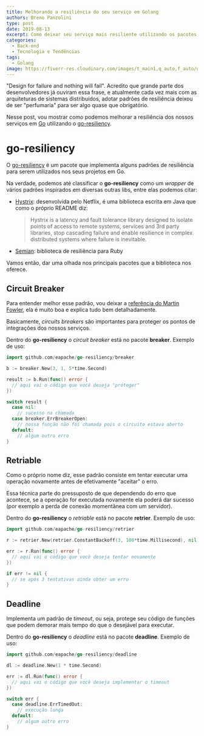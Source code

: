 ```yaml
---
title: Melhorando a resiliência do seu serviço em Golang
authors: Breno Panzolini
type: post
date: 2019-08-13
excerpt: Como deixar seu serviço mais resiliente utilizando os pacotes da biblioteca go-resiliency.
categories:
  - Back-end
  - Tecnologia e Tendências
tags:
  - Golang
image: https://fiverr-res.cloudinary.com/images/t_main1,q_auto,f_auto/gigs/105341569/original/74716f149ed9a43376a98249d6bca73957bf8c8c/code-the-program-in-golang-go-programming-language.png
---
```


"Design for failure and nothing will fail". Acredito que grande parte dos desenvolvedores já ouviram essa frase, e atualmente cada vez mais com as arquiteturas de sistemas distribuídos, adotar padrões de resiliência deixou de ser "perfumaria" para ser algo quase que obrigatório.

Nesse post, vou mostrar como podemos melhorar a resiliência dos nossos serviços em [Go](https://golang.org/) utilizando o [go-resiliency](https://godoc.org/github.com/eapache/go-resiliency).

# go-resiliency

O [go-resiliency](https://godoc.org/github.com/eapache/go-resiliency) é um pacote que implementa alguns padrões de resiliência para serem utilizados nos seus projetos em Go.

Na verdade, podemos até classificar o **go-resiliency** como um _wrapper_ de vários padrões inspirados em diversas outras libs, entre elas podemos citar:

- [Hystrix](https://github.com/Netflix/Hystrix): desenvolvida pelo Netflix, é uma biblioteca escrita em Java que como o próprio README diz:
  
  > Hystrix is a latency and fault tolerance library designed to isolate points of access to remote systems, services and 3rd party libraries, stop cascading failure and enable resilience in complex distributed systems where failure is inevitable.

- [Semian](https://github.com/Shopify/semian): biblioteca de resiliência para Ruby

Vamos então, dar uma olhada nos principais pacotes que a biblioteca nos oferece.

## Circuit Breaker

Para entender melhor esse padrão, vou deixar a [referência do Martin Fowler](https://martinfowler.com/bliki/CircuitBreaker.html), ela é muito boa e explica tudo bem detalhadamente.

Basicamente, *circuits breakers* são importantes para proteger os pontos de integrações dos nossos serviços.

Dentro do **go-resiliency** o *circuit breaker* está no pacote **breaker**. Exemplo de uso:

```go
import github.com/eapache/go-resiliency/breaker

b := breaker.New(3, 1, 5*time.Second)

result := b.Run(func() error {
  // aqui vai o código que você deseja "proteger"
})

switch result {
  case nil:
    // sucesso na chamada
  case breaker.ErrBreakerOpen:
    // nossa função não foi chamada pois o circuito estava aberto
  default:
    // algum outro erro
}
```

## Retriable

Como o próprio nome diz, esse padrão consiste em tentar executar uma operação novamente antes de efetivamente "aceitar" o erro. 

Essa técnica parte do pressuposto de que dependendo do erro que acontece, se a operação for executada novamente ela poderá dar sucesso (por exemplo a perda de conexão momentânea com um servidor).

Dentro do **go-resiliency** o *retriable* está no pacote **retrier**. Exemplo de uso:

```go
import github.com/eapache/go-resiliency/retrier

r := retrier.New(retrier.ConstantBackoff(3, 100*time.Millisecond), nil)

err := r.Run(func() error {
  // aqui vai o código que você deseja tentar novamente
})

if err != nil {
  // se após 3 tentativas ainda obter um erro
}
```

## Deadline

Implementa um padrão de *timeout*, ou seja, protege seu código de funções que podem demorar mais tempo do que o desejável para executar.

Dentro do **go-resiliency** o *deadline* está no pacote **deadline**. Exemplo de uso:

```go
import github.com/eapache/go-resiliency/deadline

dl := deadline.New(1 * time.Second)

err := dl.Run(func() error {
  // aqui vai o código que você deseja implementar o timeout
})

switch err {
  case deadline.ErrTimedOut:
    // execução longa
  default:
    // algum outro erro
}
```


